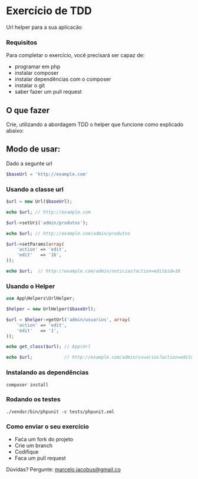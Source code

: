 # Exercício de TDD

Url helper para a sua aplicacão

### Requisitos

Para completar o exercício, você precisará ser capaz de:

- programar em php
- instalar composer
- instalar dependências com o composer
- instalar o git
- saber fazer um pull request


## O que fazer

Crie, utilizando a abordagem TDD o helper que funcione como explicado abaixo:

## Modo de usar:

Dado a segunte url

```php
$baseUrl = 'http://example.com'
```


### Usando a classe url

```php
$url = new Url($baseUrl);

echo $url; // http://example.com

$url->setUri('admin/produtos');

echo $url; // http://example.com/admin/produtos

$url->setParams(array(
    'action' => 'edit',
    'edit'   => '16',
));

echo $url;  // http://example.com/admin/noticias?action=edit&id=16
```


### Usando o Helper

```php
use App\Helpers\UrlHelper;

$helper = new UrlHelper($baseUrl);

$url = $helper->getUrl('admin/usuarios', array(
    'action' => 'edit',
    'edit'   => '1',
));

echo get_class($url); // App\Url

echo $url;            // http://example.com/admin/usuarios?action=edit&id=1
```

### Instalando as dependências

```
composer install
```

### Rodando os testes

```
./vendor/bin/phpunit -c tests/phpunit.xml
```

### Como enviar o seu exercício

- Faća um fork do projeto
- Crie um branch
- Codifique
- Faca um pull request

Dúvidas? Pergunte: marcelo.jacobus@gmail.co

